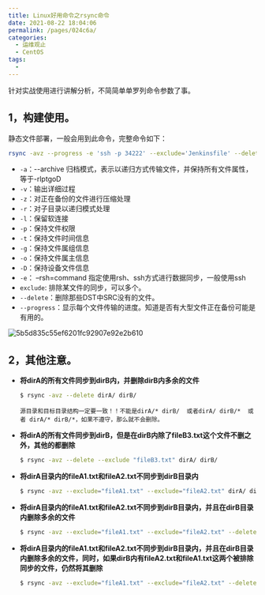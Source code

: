 ```yaml
---
title: Linux好用命令之rsync命令
date: 2021-08-22 18:04:06
permalink: /pages/024c6a/
categories:
  - 运维观止
  - CentOS
tags:
  - 
---
```


针对实战使用进行讲解分析，不简简单单罗列命令参数了事。

## 1，构建使用。

静态文件部署，一般会用到此命令，完整命令如下：

```bash
rsync -avz --progress -e 'ssh -p 34222' --exclude='Jenkinsfile' --delete ${WORKSPACE}/  root@192.168.0.1:/data/test/
```

- `-a`：--archive 归档模式，表示以递归方式传输文件，并保持所有文件属性，等于-rlptgoD
- `-v`：输出详细过程
- `-z`：对正在备份的文件进行压缩处理
- `-r`：对子目录以递归模式处理
- `-l`：保留软连接
- `-p`：保持文件权限
- `-t`：保持文件时间信息
- `-g`：保持文件属组信息
- `-o`：保持文件属主信息
- `-D`：保持设备文件信息
- `-e`： –rsh=command 指定使用rsh、ssh方式进行数据同步，一般使用ssh
- `exclude`: 排除某文件的同步，可以多个。
- `--delete`：删除那些DST中SRC没有的文件。
- `--progress`：显示每个文件传输的进度。知道是否有大型文件正在备份可能是有用的。

![5b5d835c55ef6201fc92907e92e2b610](http://t.eryajf.net/imgs/2021/09/e086da4217285fcf.jpg)

## 2，其他注意。

- **将dirA的所有文件同步到dirB内，并删除dirB内多余的文件**

  ```bash
  $ rsync -avz --delete dirA/ dirB/ 
  ```

  `源目录和目标目录结构一定要一致！！不能是dirA/* dirB/  或者dirA/ dirB/*  或者 dirA/* dirB/*，如果不遵守，那么就不会删除。`

- **将dirA的所有文件同步到dirB，但是在dirB内除了fileB3.txt这个文件不删之外，其他的都删除**

  ```bash
  $ rsync -avz --delete --exclude "fileB3.txt" dirA/ dirB/
  ```

- **将dirA目录内的fileA1.txt和fileA2.txt不同步到dirB目录内**

  ```bash
  $ rsync -avz --exclude="fileA1.txt" --exclude="fileA2.txt" dirA/ dirB/
  ```

- **将dirA目录内的fileA1.txt和fileA2.txt不同步到dirB目录内，并且在dirB目录内删除多余的文件**

  ```bash
  $ rsync -avz --exclude="fileA1.txt" --exclude="fileA2.txt" --delete dirA/ dirB/
  ```

- **将dirA目录内的fileA1.txt和fileA2.txt不同步到dirB目录内，并且在dirB目录内删除多余的文件，同时，如果dirB内有fileA2.txt和fileA1.txt这两个被排除同步的文件，仍然将其删除**

  ```bash
  $ rsync -avz --exclude="fileA1.txt" --exclude="fileA2.txt" --delete-excluded dirA/ dirB/
  ```

  
